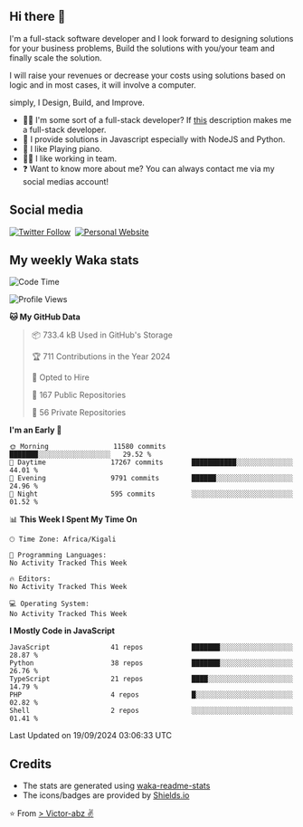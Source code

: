 ## Hi there 👋
I'm a full-stack software developer and I look forward to designing solutions for your business problems, Build the solutions with you/your team and finally scale the solution.

I will raise your revenues or decrease your costs using solutions based on logic and in most cases, it will involve a computer.

simply, I Design, Build, and Improve.

- 👨‍💻 I'm some sort of a full-stack developer? If [this](https://www.w3schools.com/whatis/whatis_fullstack.asp) description makes me a full-stack developer.
- 🌱 I provide solutions in Javascript especially with NodeJS and Python. 
- 🎹 I like Playing piano.
- 👯‍♀️ I like working in team.
- ❓ Want to know more about me? You can always contact me via my social medias account!

## Social media
[![Twitter Follow](https://img.shields.io/twitter/follow/vicky_abz?color=%231DA1F2&label=Twitter&style=for-the-badge&logo=twitter&logoColor=ffffff)](https://twitter.com/vicky_abz)
‎‎ [![Personal Website](https://img.shields.io/static/v1?label=visit&message=victor-abz.com&color=%235F021F&style=for-the-badge)](https://victor-abz.com/)

## My weekly Waka stats
<!--START_SECTION:waka-->
![Code Time](http://img.shields.io/badge/Code%20Time-819%20hrs%2039%20mins-blue)

![Profile Views](http://img.shields.io/badge/Profile%20Views-0-blue)

**🐱 My GitHub Data** 

> 📦 733.4 kB Used in GitHub's Storage 
 > 
> 🏆 711 Contributions in the Year 2024
 > 
> 💼 Opted to Hire
 > 
> 📜 167 Public Repositories 
 > 
> 🔑 56 Private Repositories 
 > 
**I'm an Early 🐤** 

```text
🌞 Morning                11580 commits       ███████░░░░░░░░░░░░░░░░░░   29.52 % 
🌆 Daytime                17267 commits       ███████████░░░░░░░░░░░░░░   44.01 % 
🌃 Evening                9791 commits        ██████░░░░░░░░░░░░░░░░░░░   24.96 % 
🌙 Night                  595 commits         ░░░░░░░░░░░░░░░░░░░░░░░░░   01.52 % 
```


📊 **This Week I Spent My Time On** 

```text
🕑︎ Time Zone: Africa/Kigali

💬 Programming Languages: 
No Activity Tracked This Week

🔥 Editors: 
No Activity Tracked This Week

💻 Operating System: 
No Activity Tracked This Week
```

**I Mostly Code in JavaScript** 

```text
JavaScript               41 repos            ███████░░░░░░░░░░░░░░░░░░   28.87 % 
Python                   38 repos            ███████░░░░░░░░░░░░░░░░░░   26.76 % 
TypeScript               21 repos            ████░░░░░░░░░░░░░░░░░░░░░   14.79 % 
PHP                      4 repos             █░░░░░░░░░░░░░░░░░░░░░░░░   02.82 % 
Shell                    2 repos             ░░░░░░░░░░░░░░░░░░░░░░░░░   01.41 % 
```




 Last Updated on 19/09/2024 03:06:33 UTC
<!--END_SECTION:waka-->

## Credits
- The stats are generated using [waka-readme-stats](https://github.com/anmol098/waka-readme-stats)
- The icons/badges are provided by [Shields.io](https://shields.io/)

⭐️ From [> Victor-abz ✌](https://victor-abz.com/)
